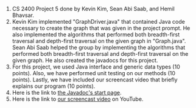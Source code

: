 1. CS 2400 Project 5 done by Kevin Kim, Sean Abi Saab, and Hemil Bhavsar.
2. Kevin Kim implemented "GraphDriver.java" that contained Java code necessary to create the graph that was given in the project prompt. He also implemented the algorithms that performed both breadth-first traversal and depth-first traversal on the given graph in "Graph.java". Sean Abi Saab helped the group by implementing the algorithms that performed both breadth-first traversal and depth-first traversal on the given graph. He also created the javadocs for this project.
3. For this project, we used Java interface and generic data types (10 points). Also, we have performed unit testing on our methods (10 points). Lastly, we have included our screencast video that briefly explains our program (10 points).
4. Here is the link to [the Javadoc's start page]().
5. Here is the link to [our screencast video]() on YouTube.
